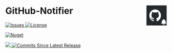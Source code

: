 

<h1 align="left">GitHub-Notifier <img src="./Assets/GitHubNotifier.jpg" align="right" width="63px" height="63px"></h1> 

<a href="https://github.com/LiorBanai/GitHub-Notifier/issues">
    <img src="https://img.shields.io/github/issues/LiorBanai/GitHub-Notifier"  alt="Issues"/>
</a>
<a href="https://github.com/LiorBanai/GitHub-Notifier/blob/master/LICENSE">
    <img src="https://img.shields.io/github/license/LiorBanai/GitHub-Notifier"  alt="License"/>
</a>

[![Nuget](https://img.shields.io/nuget/v/LiorBanai.GitHubNotifier)](https://www.nuget.org/packages/LiorBanai.GitHubNotifier/)

<a href="https://github.com/LiorBanai/GitHub-Notifier/releases"> 
    <img src="https://img.shields.io/github/v/release/LiorBanai/GitHub-Notifier  alt="Latest Release"/>
</a>
                                                                                           
<a href="https://github.com/LiorBanai/GitHub-Notifier/compare/V1.0.0...master">
    <img src="https://img.shields.io/github/commits-since/LiorBanai/GitHub-Notifier/latest"  alt="Commits Since Latest Release"/>
</a>



